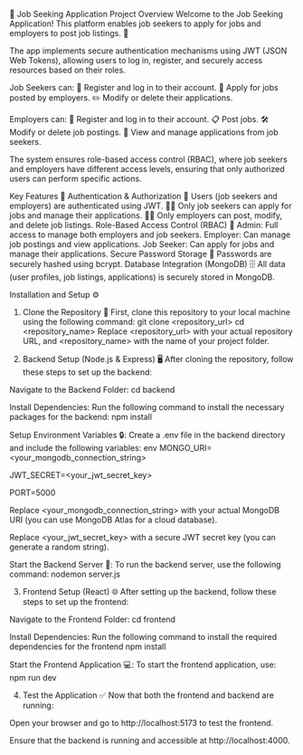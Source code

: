 🌟 Job Seeking Application
Project Overview
Welcome to the Job Seeking Application! This platform enables job seekers to apply for jobs and employers to post job listings. 🚀

The app implements secure authentication mechanisms using JWT (JSON Web Tokens), allowing users to log in, register, and securely access resources based on their roles.

Job Seekers can:
📝 Register and log in to their account.
💼 Apply for jobs posted by employers.
✏️ Modify or delete their applications.

Employers can:
📝 Register and log in to their account.
📋 Post jobs.
🛠️ Modify or delete job postings.
👀 View and manage applications from job seekers.

The system ensures role-based access control (RBAC), where job seekers and employers have different access levels, ensuring that only authorized users can perform specific actions.

Key Features 🔑
Authentication & Authorization
🔐 Users (job seekers and employers) are authenticated using JWT.
👩‍💻 Only job seekers can apply for jobs and manage their applications.
👨‍💼 Only employers can post, modify, and delete job listings.
Role-Based Access Control (RBAC) 💼
Admin: Full access to manage both employers and job seekers.
Employer: Can manage job postings and view applications.
Job Seeker: Can apply for jobs and manage their applications.
Secure Password Storage 🔑
Passwords are securely hashed using bcrypt.
Database Integration (MongoDB) 🗄️
All data (user profiles, job listings, applications) is securely stored in MongoDB.


Installation and Setup ⚙️
1. Clone the Repository 🔁
First, clone this repository to your local machine using the following command:
git clone <repository_url>
cd <repository_name>
Replace <repository_url> with your actual repository URL, and <repository_name> with the name of your project folder.

2. Backend Setup (Node.js & Express) 🖥️
After cloning the repository, follow these steps to set up the backend:

Navigate to the Backend Folder:
cd backend

Install Dependencies:
Run the following command to install the necessary packages for the backend:
npm install

Setup Environment Variables 🔒:
Create a .env file in the backend directory and include the following variables:
env
MONGO_URI=<your_mongodb_connection_string>

JWT_SECRET=<your_jwt_secret_key>

PORT=5000

Replace <your_mongodb_connection_string> with your actual MongoDB URI (you can use MongoDB Atlas for a cloud database).

Replace <your_jwt_secret_key> with a secure JWT secret key (you can generate a random string).

Start the Backend Server 🚀:
To run the backend server, use the following command:
nodemon server.js


3. Frontend Setup (React) 🌐
After setting up the backend, follow these steps to set up the frontend:

Navigate to the Frontend Folder:
cd frontend

Install Dependencies:
Run the following command to install the required dependencies for the frontend
npm install

Start the Frontend Application 💻:
To start the frontend application, use:
npm run dev

4. Test the Application ✅
Now that both the frontend and backend are running:

Open your browser and go to http://localhost:5173 to test the frontend.

Ensure that the backend is running and accessible at http://localhost:4000.


